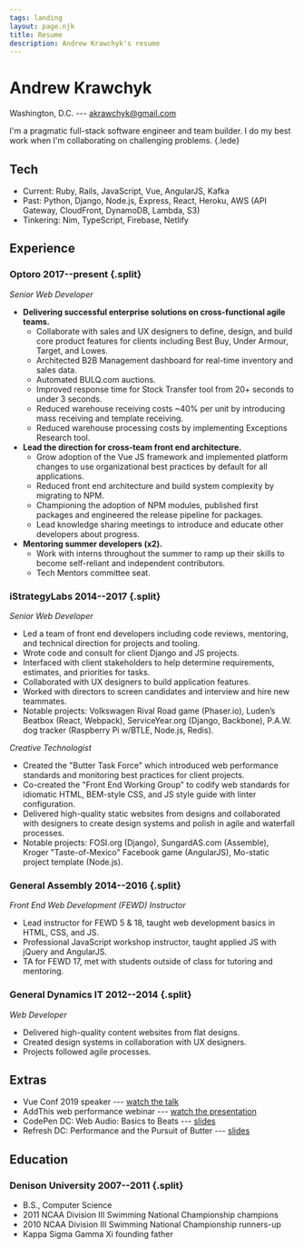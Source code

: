 ```yaml
---
tags: landing
layout: page.njk
title: Resume
description: Andrew Krawchyk's resume
---
```


# Andrew Krawchyk

Washington, D.C. --- akrawchyk@gmail.com

I'm a pragmatic full-stack software engineer and team builder. I do my best work when I'm collaborating on challenging problems. {.lede}

## Tech

- Current: Ruby, Rails, JavaScript, Vue, AngularJS, Kafka
- Past: Python, Django, Node.js, Express, React, Heroku, AWS (API Gateway, CloudFront, DynamoDB, Lambda, S3)
- Tinkering: Nim, TypeScript, Firebase, Netlify

## Experience

### <span>Optoro</span> <span>2017--present</span> {.split}

_Senior Web Developer_

- **Delivering successful enterprise solutions on cross-functional agile teams.**
  - Collaborate with sales and UX designers to define, design, and build core product features for clients including Best Buy, Under Armour, Target, and Lowes.
  - Architected B2B Management dashboard for real-time inventory and sales data.
  - Automated BULQ.com auctions.
  - Improved response time for Stock Transfer tool from 20+ seconds to under 3 seconds.
  - Reduced warehouse receiving costs ~40% per unit by introducing mass receiving and template receiving.
  - Reduced warehouse processing costs by implementing Exceptions Research tool.
- **Lead the direction for cross-team front end architecture.**
  - Grow adoption of the Vue JS framework and implemented platform changes to use organizational best practices by default for all applications.
  - Reduced front end architecture and build system complexity by migrating to NPM.
  - Championing the adoption of NPM modules, published first packages and engineered the release pipeline for packages.
  - Lead knowledge sharing meetings to introduce and educate other developers about progress.
- **Mentoring summer developers (x2).**
  - Work with interns throughout the summer to ramp up their skills to become self-reliant and independent contributors.
  - Tech Mentors committee seat.

### <span>iStrategyLabs</span> <span>2014--2017</span> {.split}

_Senior Web Developer_

- Led a team of front end developers including code reviews, mentoring, and technical direction for projects and tooling.
- Wrote code and consult for client Django and JS projects.
- Interfaced with client stakeholders to help determine requirements, estimates, and priorities for tasks.
- Collaborated with UX designers to build application features.
- Worked with directors to screen candidates and interview and hire new teammates.
- Notable projects: Volkswagen Rival Road game (Phaser.io), Luden’s Beatbox (React, Webpack), ServiceYear.org (Django, Backbone), P.A.W. dog tracker (Raspberry Pi w/BTLE, Node.js, Redis).

_Creative Technologist_

- Created the "Butter Task Force" which introduced web performance standards and monitoring best practices for client projects.
- Co-created the "Front End Working Group" to codify web standards for idiomatic HTML, BEM-style CSS, and JS style guide with linter configuration.
- Delivered high-quality static websites from designs and collaborated with designers to create design systems and polish in agile and waterfall processes.
- Notable projects: FOSI.org (Django), SungardAS.com (Assemble), Kroger "Taste-of-Mexico" Facebook game (AngularJS), Mo-static project template (Node.js).

### <span>General Assembly</span> <span>2014--2016</span> {.split}

_Front End Web Development (FEWD) Instructor_

- Lead instructor for FEWD 5 & 18, taught web development basics in HTML, CSS, and JS.
- Professional JavaScript workshop instructor, taught applied JS with jQuery and AngularJS.
- TA for FEWD 17, met with students outside of class for tutoring and mentoring.

### <span>General Dynamics IT</span> <span>2012--2014</span> {.split}

_Web Developer_

- Delivered high-quality content websites from flat designs.
- Created design systems in collaboration with UX designers.
- Projects followed agile processes.

## Extras

- Vue Conf 2019 speaker --- [watch the talk](https://www.vuemastery.com/conferences/vueconf-us-2019/vuejs-in-practice-at-optoro/)
- AddThis web performance webinar --- [watch the presentation](https://www.addthis.com/academy/tips-making-website-load-faster/)
- CodePen DC: Web Audio: Basics to Beats --- [slides](http://slides.com/akrawchyk/webaudio-basics-to-beats/fullscreen#/)
- Refresh DC: Performance and the Pursuit of Butter --- [slides](http://slides.com/akrawchyk/performance-and-the-pursuit-of-butter/fullscreen#/)

## Education

### <span>Denison University</span> <span>2007--2011</span> {.split}

- B.S., Computer Science
- 2011 NCAA Division III Swimming National Championship champions
- 2010 NCAA Division III Swimming National Championship runners-up
- Kappa Sigma Gamma Xi founding father
